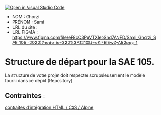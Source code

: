 [![Open in Visual Studio Code](https://classroom.github.com/assets/open-in-vscode-c66648af7eb3fe8bc4f294546bfd86ef473780cde1dea487d3c4ff354943c9ae.svg)](https://classroom.github.com/online_ide?assignment_repo_id=9708329&assignment_repo_type=AssignmentRepo)
- NOM : Ghorzi
- PRÉNOM : Sami
- URL du site :
- URL FIGMA : https://www.figma.com/file/eF8cC3PgVTXIebSnd7ANFD/Sami_Ghorzi_SAE_105_(2022)?node-id=322%3A1210&t=eKlFElEwZyA52pqq-1

# Structure de départ pour la SAE 105.

La structure de votre projet doit respecter scrupuleusement le modèle fourni dans ce dépôt (Repository).

## Contraintes :
[contraites d'intégration HTML / CSS / Alpine](https://moodle.univ-fcomte.fr/mod/page/view.php?id=645799)
